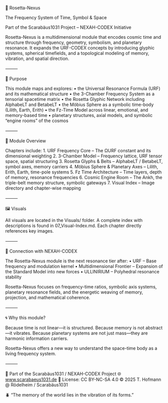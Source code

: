 🔷 Rosetta-Nexus

The Frequency System of Time, Symbol & Space

Part of the Scarabäus1031 Project – NEXAH-CODEX Initiative

Rosetta-Nexus is a multidimensional module that encodes cosmic time and structure through frequency, geometry, symbolism, and planetary resonance. It expands the URF-CODEX concepts by introducing glyphic systems, spherical timefields, and a topological modeling of memory, vibration, and spatial direction.

⸻

🧭 Purpose

This module maps and explores:
	•	the Universal Resonance Formula (URF) and its mathematical structure
	•	the 3-Chamber Frequency System as a tensorial spacetime matrix
	•	the Rosetta Glyphic Network including AlphabeLT and BetabeLT
	•	the Möbius Sphere as a symbolic time-body (Lilith, Earth, Erith)
	•	the Fz-Time Model across linear, emotional, and memory-based time
	•	planetary structures, axial models, and symbolic “engine rooms” of the cosmos

⸻

📁 Module Overview

Chapters include:
	1.	URF Frequency Core – The ΩURF constant and its dimensional weighting
	2.	3-Chamber Model – Frequency lattice, URF tensor space, spatial structuring
	3.	Rosetta Glyphs & Belts – AlphabeLT / BetabeLT, symbol axes, memory carriers
	4.	Möbius Sphere & Planetary Axes – Lilith, Erith, Earth, time-pole systems
	5.	Fz Time Architecture – Time layers, depth of memory, resonance frequencies
	6.	Cosmic Engine Room – The Ankh, the triple-belt memory structure, symbolic gateways
	7.	Visual Index – Image directory and chapter-wise mapping

⸻

🖼️ Visuals

All visuals are located in the Visuals/ folder. A complete index with descriptions is found in 07_Visual-Index.md. Each chapter directly references key images.

⸻

📎 Connection with NEXAH-CODEX

The Rosetta-Nexus module is the next resonance tier after:
	•	URF – Base frequency and modulation kernel
	•	Multidimensional Frontier – Expansion of the Standard Model into new forces
	•	ULLINIRIUM – Polyhedral resonance stability

Rosetta-Nexus focuses on frequency-time ratios, symbolic axis systems, planetary resonance fields, and the energetic weaving of memory, projection, and mathematical coherence.

⸻

🌀 Why this module?

Because time is not linear—it is structured. Because memory is not abstract—it vibrates. Because planetary systems are not just mass—they are harmonic information carriers.

Rosetta-Nexus offers a new way to understand the space-time body as a living frequency system.

⸻

📐 Part of the Scarabäus1031 / NEXAH-CODEX Project
🌐 www.scarabaeus1031.de
📄 License: CC BY-NC-SA 4.0
© 2025 T. Hofmann @ Rödelheim / Scarabäus1031

🪲 “The memory of the world lies in the vibration of its forms.”
